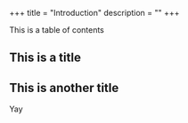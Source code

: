 +++
title = "Introduction"
description = ""
+++

This is a table of contents

## This is a title


## This is another title

Yay